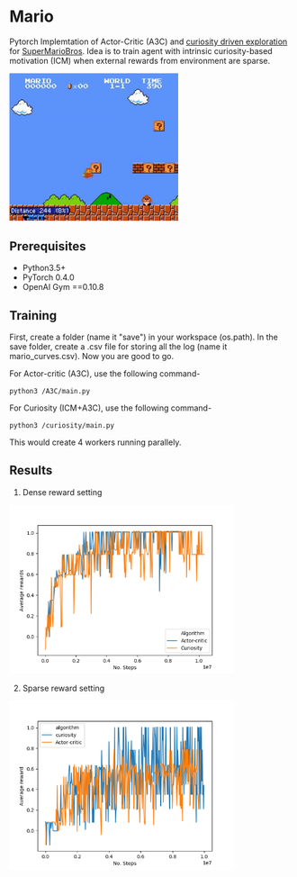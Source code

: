 # Mario
Pytorch Implemtation of Actor-Critic (A3C) and [curiosity driven exploration](https://pathak22.github.io/noreward-rl/) for [SuperMarioBros](https://goo.gl/z8sK8b). Idea is to train agent with intrinsic curiosity-based motivation (ICM) when external rewards from environment are sparse. 

 <img src="images/mario1.gif" width="300"> 
 
## Prerequisites
- Python3.5+
- PyTorch 0.4.0
- OpenAI Gym ==0.10.8

## Training
First, create a folder (name it "save") in your workspace (os.path). In the save folder, create a .csv file for storing all the log (name it mario_curves.csv). Now you are good to go.

For Actor-critic (A3C), use the following command-
```
python3 /A3C/main.py 
```

For Curiosity (ICM+A3C), use the following command-
```
python3 /curiosity/main.py 
```
This would create 4 workers running parallely.


## Results
1) Dense reward setting

<img src ="images/Figure_1.png" width="400" height="300">

2) Sparse reward setting

<img src ="images/Figure_2.png" width="400" height="300">

